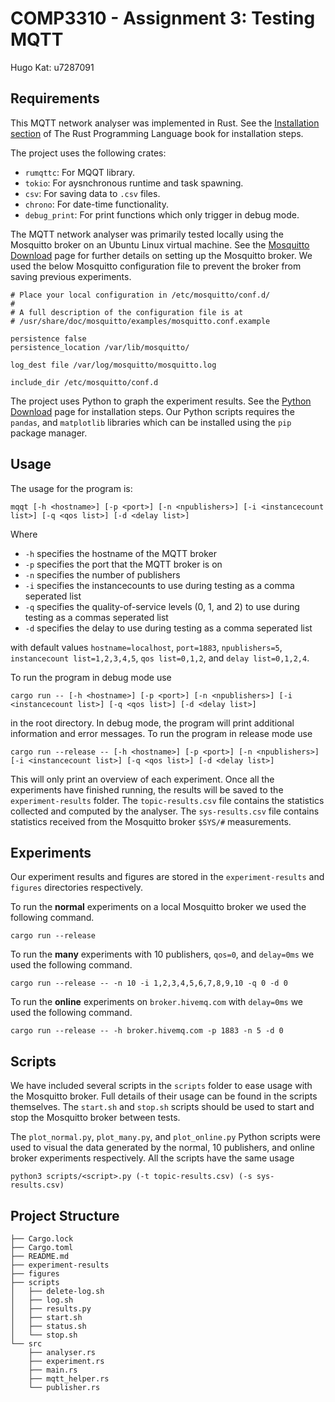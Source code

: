 # COMP3310 - Assignment 3: Testing MQTT

Hugo Kat: u7287091

## Requirements
This MQTT network analyser was implemented in Rust. See the [Installation section](https://doc.rust-lang.org/book/ch01-01-installation.html) of The Rust Programming Language book for installation steps. 

The project uses the following crates:
* `rumqttc`: For MQQT library.
* `tokio`: For aysnchronous runtime and task spawning.
* `csv`: For saving data to `.csv` files.
* `chrono`: For date-time functionality.
* `debug_print`: For print functions which only trigger in debug mode.

The MQTT network analyser was primarily tested locally using the Mosquitto broker on an Ubuntu Linux virtual machine. See the [Mosquitto Download](https://mosquitto.org/download/) page for further details on setting up the Mosquitto broker. We used the below Mosquitto configuration file to prevent the broker from saving previous experiments. 

```
# Place your local configuration in /etc/mosquitto/conf.d/
#
# A full description of the configuration file is at
# /usr/share/doc/mosquitto/examples/mosquitto.conf.example

persistence false
persistence_location /var/lib/mosquitto/

log_dest file /var/log/mosquitto/mosquitto.log

include_dir /etc/mosquitto/conf.d
```

The project uses Python to graph the experiment results. See the [Python Download](https://www.python.org/downloads/) page for installation steps. Our Python scripts requires the `pandas`, and `matplotlib` libraries which can be installed using the `pip` package manager. 

## Usage

The usage for the program is:
```
mqqt [-h <hostname>] [-p <port>] [-n <npublishers>] [-i <instancecount list>] [-q <qos list>] [-d <delay list>]
```
Where
* `-h` specifies the hostname of the MQTT broker
* `-p` specifies the port that the MQTT broker is on
* `-n` specifies the number of publishers
* `-i` specifies the instancecounts to use during testing as a comma seperated list
* `-q` specifies the quality-of-service levels (0, 1, and 2) to use during testing as a commas seperated list
* `-d` specifies the delay to use during testing as a comma seperated list

with default values `hostname=localhost`, `port=1883`, `npublishers=5`, `instancecount list=1,2,3,4,5`, `qos list=0,1,2`, and `delay list=0,1,2,4`.

To run the program in debug mode use
```
cargo run -- [-h <hostname>] [-p <port>] [-n <npublishers>] [-i <instancecount list>] [-q <qos list>] [-d <delay list>]
```
in the root directory. In debug mode, the program will print additional information and error messages. To run the program in release mode use 
```
cargo run --release -- [-h <hostname>] [-p <port>] [-n <npublishers>] [-i <instancecount list>] [-q <qos list>] [-d <delay list>]
```
This will only print an overview of each experiment. Once all the experiments have finished running, the results will be saved to the `experiment-results` folder. The `topic-results.csv` file contains the statistics collected and computed by the analyser. The `sys-results.csv` file contains statistics received from the Mosquitto broker `$SYS/#` measurements.  

## Experiments
Our experiment results and figures are stored in the `experiment-results` and `figures` directories respectively. 

To run the **normal** experiments on a local Mosquitto broker we used the following command.
```
cargo run --release
```
To run the **many** experiments with 10 publishers, `qos=0`, and `delay=0ms` we used the following command.
```
cargo run --release -- -n 10 -i 1,2,3,4,5,6,7,8,9,10 -q 0 -d 0
```

To run the **online** experiments on `broker.hivemq.com` with `delay=0ms` we used the following command. 
```
cargo run --release -- -h broker.hivemq.com -p 1883 -n 5 -d 0
```

## Scripts
We have included several scripts in the `scripts` folder to ease usage with the Mosquitto broker. Full details of their usage can be found in the scripts themselves. The `start.sh` and `stop.sh` scripts should be used to start and stop the Mosquitto broker between tests. 

The `plot_normal.py`, `plot_many.py`, and `plot_online.py` Python scripts were used to visual the data generated by the normal, 10 publishers, and online broker experiments respectively. All the scripts have the same usage
```
python3 scripts/<script>.py (-t topic-results.csv) (-s sys-results.csv)
```

## Project Structure
```
├── Cargo.lock
├── Cargo.toml
├── README.md
├── experiment-results
├── figures
├── scripts
│   ├── delete-log.sh
│   ├── log.sh
│   ├── results.py
│   ├── start.sh
│   ├── status.sh
│   └── stop.sh
└── src
    ├── analyser.rs
    ├── experiment.rs
    ├── main.rs
    ├── mqtt_helper.rs
    └── publisher.rs
```